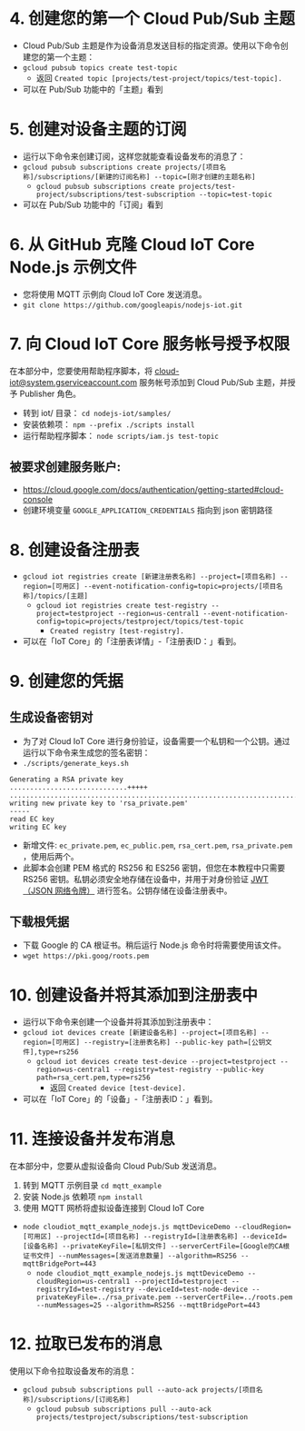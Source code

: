 # 4. 创建您的第一个 Cloud Pub/Sub 主题
- Cloud Pub/Sub 主题是作为设备消息发送目标的指定资源。使用以下命令创建您的第一个主题：
- `gcloud pubsub topics create test-topic`
  - 返回 `Created topic [projects/test-project/topics/test-topic].`
- 可以在 Pub/Sub 功能中的「主题」看到

# 5. 创建对设备主题的订阅
- 运行以下命令来创建订阅，这样您就能查看设备发布的消息了：
- `gcloud pubsub subscriptions create projects/[项目名称]/subscriptions/[新建的订阅名称] --topic=[刚才创建的主题名称]`
  - `gcloud pubsub subscriptions create projects/test-project/subscriptions/test-subscription --topic=test-topic`
- 可以在 Pub/Sub 功能中的「订阅」看到

# 6. 从 GitHub 克隆 Cloud IoT Core Node.js 示例文件
- 您将使用 MQTT 示例向 Cloud IoT Core 发送消息。
- `git clone https://github.com/googleapis/nodejs-iot.git`

# 7. 向 Cloud IoT Core 服务帐号授予权限
在本部分中，您要使用帮助程序脚本，将 cloud-iot@system.gserviceaccount.com 服务帐号添加到 Cloud Pub/Sub 主题，并授予 Publisher 角色。
- 转到 iot/ 目录： `cd nodejs-iot/samples/`
- 安装依赖项： `npm --prefix ./scripts install`
- 运行帮助程序脚本： `node scripts/iam.js test-topic`

## 被要求创建服务账户:
- <https://cloud.google.com/docs/authentication/getting-started#cloud-console>
- 创建环境变量 `GOOGLE_APPLICATION_CREDENTIALS` 指向到 json 密钥路径

# 8. 创建设备注册表
- `gcloud iot registries create [新建注册表名称] --project=[项目名称] --region=[可用区] --event-notification-config=topic=projects/[项目名称]/topics/[主题]`
  - `gcloud iot registries create test-registry --project=testproject --region=us-central1 --event-notification-config=topic=projects/testproject/topics/test-topic`
    - `Created registry [test-registry].`
- 可以在「IoT Core」的「注册表详情」-「注册表ID：」看到。

# 9. 创建您的凭据

## 生成设备密钥对
- 为了对 Cloud IoT Core 进行身份验证，设备需要一个私钥和一个公钥。通过运行以下命令来生成您的签名密钥：
- `./scripts/generate_keys.sh`
```
Generating a RSA private key
.............................+++++
...........................................................................................+++++
writing new private key to 'rsa_private.pem'
-----
read EC key
writing EC key
```
- 新增文件: `ec_private.pem`, `ec_public.pem`, `rsa_cert.pem`, `rsa_private.pem` ，使用后两个。
- 此脚本会创建 PEM 格式的 RS256 和 ES256 密钥，但您在本教程中只需要 RS256 密钥。私钥必须安全地存储在设备中，并用于对身份验证 [JWT（JSON 网络令牌）](https://cloud.google.com/iot/docs/how-tos/credentials/jwts?hl=zh-CN) 进行签名。公钥存储在设备注册表中。

## 下载根凭据
- 下载 Google 的 CA 根证书。稍后运行 Node.js 命令时将需要使用该文件。
- `wget https://pki.goog/roots.pem`

# 10. 创建设备并将其添加到注册表中
- 运行以下命令来创建一个设备并将其添加到注册表中：
- `gcloud iot devices create [新建设备名称] --project=[项目名称] --region=[可用区] --registry=[注册表名称] --public-key path=[公钥文件],type=rs256`
  - `gcloud iot devices create test-device --project=testproject --region=us-central1 --registry=test-registry --public-key path=rsa_cert.pem,type=rs256`
    - 返回 `Created device [test-device].`
- 可以在「IoT Core」的「设备」-「注册表ID：」看到。

# 11. 连接设备并发布消息
在本部分中，您要从虚拟设备向 Cloud Pub/Sub 发送消息。

1. 转到 MQTT 示例目录 `cd mqtt_example`
2. 安装 Node.js 依赖项 `npm install`
3. 使用 MQTT 网桥将虚拟设备连接到 Cloud IoT Core
- `node cloudiot_mqtt_example_nodejs.js mqttDeviceDemo --cloudRegion=[可用区] --projectId=[项目名称] --registryId=[注册表名称] --deviceId=[设备名称] --privateKeyFile=[私钥文件] --serverCertFile=[Google的CA根证书文件] --numMessages=[发送消息数量] --algorithm=RS256 --mqttBridgePort=443`
  - `node cloudiot_mqtt_example_nodejs.js mqttDeviceDemo --cloudRegion=us-central1 --projectId=testproject --registryId=test-registry --deviceId=test-node-device --privateKeyFile=../rsa_private.pem --serverCertFile=../roots.pem --numMessages=25 --algorithm=RS256 --mqttBridgePort=443`

# 12. 拉取已发布的消息
使用以下命令拉取设备发布的消息：
- `gcloud pubsub subscriptions pull --auto-ack projects/[项目名称]/subscriptions/[订阅名称]`
  - `gcloud pubsub subscriptions pull --auto-ack projects/testproject/subscriptions/test-subscription`
